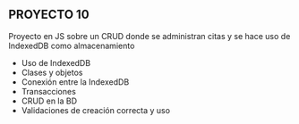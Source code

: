 ## PROYECTO  10

Proyecto en JS sobre un CRUD donde se administran citas y se hace uso de IndexedDB como almacenamiento 
- Uso de IndexedDB
- Clases y objetos
- Conexión entre la IndexedDB
- Transacciones
- CRUD en la BD
- Validaciones de creación correcta y uso 